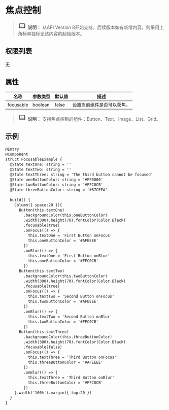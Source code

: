 # 焦点控制

> ![icon-note.gif](public_sys-resources/icon-note.gif) **说明：**
> 从API Version 8开始支持。后续版本如有新增内容，则采用上角标单独标记该内容的起始版本。


## 权限列表

无


## 属性

| **名称** | **参数类型** | **默认值** | **描述** | 
| -------- | -------- | -------- | -------- |
| focusable | boolean | false | 设置当前组件是否可以获焦。 | 

> ![icon-note.gif](public_sys-resources/icon-note.gif) **说明：**
> 支持焦点控制的组件：Button、Text、Image、List、Grid。


## 示例

```
@Entry
@Component
struct FocusableExample {
  @State textOne: string = ''
  @State textTwo: string = ''
  @State textThree: string = 'The third button cannot be focused'
  @State oneButtonColor: string = '#FF0000'
  @State twoButtonColor: string = '#FFC0CB'
  @State threeButtonColor: string = '#87CEFA'

  build() {
    Column({ space:20 }){
      Button(this.textOne)
        .backgroundColor(this.oneButtonColor)
        .width(300).height(70).fontColor(Color.Black)
        .focusable(true)
        .onFocus(() => {
          this.textOne = 'First Button onFocus'
          this.oneButtonColor = '#AFEEEE'
        })
        .onBlur(() => {
          this.textOne = 'First Button onBlur'
          this.oneButtonColor = '#FFC0CB'
        })
      Button(this.textTwo)
        .backgroundColor(this.twoButtonColor)
        .width(300).height(70).fontColor(Color.Black)
        .focusable(true)
        .onFocus(() => {
          this.textTwo = 'Second Button onFocus'
          this.twoButtonColor = '#AFEEEE'
        })
        .onBlur(() => {
          this.textTwo = 'Second Button onBlur'
          this.twoButtonColor = '#FFC0CB'
        })
      Button(this.textThree)
        .backgroundColor(this.threeButtonColor)
        .width(300).height(70).fontColor(Color.Black)
        .focusable(false)
        .onFocus(() => {
          this.textThree = 'Third Button onFocus'
          this.threeButtonColor = '#AFEEEE'
        })
        .onBlur(() => {
          this.textThree = 'Third Button onBlur'
          this.threeButtonColor = '#FFC0CB'
        })
    }.width('100%').margin({ top:20 })
  }
}
```
